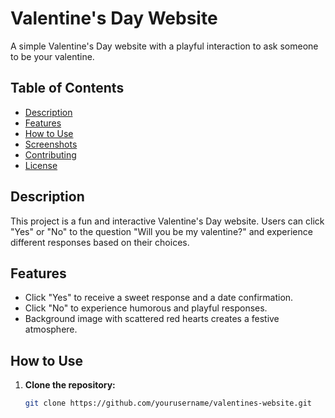 # Valentine's Day Website

A simple Valentine's Day website with a playful interaction to ask someone to be your valentine.

## Table of Contents
- [Description](#description)
- [Features](#features)
- [How to Use](#how-to-use)
- [Screenshots](#screenshots)
- [Contributing](#contributing)
- [License](#license)

## Description

This project is a fun and interactive Valentine's Day website. Users can click "Yes" or "No" to the question "Will you be my valentine?" and experience different responses based on their choices.

## Features

- Click "Yes" to receive a sweet response and a date confirmation.
- Click "No" to experience humorous and playful responses.
- Background image with scattered red hearts creates a festive atmosphere.

## How to Use

1. **Clone the repository:**
   ```bash
   git clone https://github.com/yourusername/valentines-website.git
